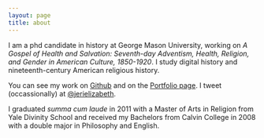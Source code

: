 ```yaml
---
layout: page
title: about
---
```


I am a phd candidate in history at George Mason University, working on *A Gospel of Health and Salvation: Seventh-day Adventism, Health, Religion, and Gender in American Culture, 1850-1920*. I study digital history and nineteenth-century American religious history.

You can see my work on [Github](http://github.com/jerielizabeth) and on the [Portfolio page](/portfolio). I tweet (occassionally) at [@jerielizabeth](http://twitter.com/jerielizabeth). 

I graduated *summa cum laude* in 2011 with a Master of Arts in Religion from Yale Divinity School and received my Bachelors from Calvin College in 2008 with a double major in Philosophy and English. 